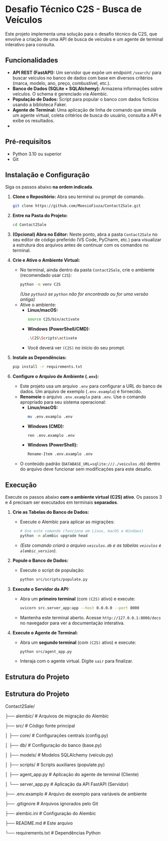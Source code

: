 # Desafio Técnico C2S - Busca de Veículos

Este projeto implementa uma solução para o desafio técnico da C2S, que envolve a criação de uma API de busca de veículos e um agente de terminal interativo para consulta.

## Funcionalidades

* **API REST (FastAPI):** Um servidor que expõe um endpoint `/search/` para buscar veículos no banco de dados com base em diversos critérios (marca, modelo, ano, preço, combustível, etc.).
* **Banco de Dados (SQLite + SQLAlchemy):** Armazena informações sobre veículos. O schema é gerenciado via Alembic.
* **População de Dados:** Script para popular o banco com dados fictícios usando a biblioteca Faker.
* **Agente de Terminal:** Uma aplicação de linha de comando que simula um agente virtual, coleta critérios de busca do usuário, consulta a API e exibe os resultados.
* 
## Pré-requisitos

* Python 3.10 ou superior
* Git

## Instalação e Configuração

Siga os passos abaixo **na ordem indicada**.

1.  **Clone o Repositório:**
    Abra seu terminal ou prompt de comando.
    ```bash
    git clone https://github.com/MoesioFiuza/Contact2Sale.git
    ```

2.  **Entre na Pasta do Projeto:**
    ```bash
    cd Contact2Sale
    ```

3.  **(Opcional) Abra no Editor:**
    Neste ponto, abra a pasta `Contact2Sale` no seu editor de código preferido (VS Code, PyCharm, etc.) para visualizar a estrutura dos arquivos antes de continuar com os comandos no terminal.

4.  **Crie e Ative o Ambiente Virtual:**
    * No terminal, ainda dentro da pasta `Contact2Sale`, crie o ambiente (recomendado usar `C2S`):
        ```bash
        python -m venv C2S
        ```
        *(Use `python3` se `python` não for encontrado ou for uma versão antiga)*
    * Ative o ambiente:
        * **Linux/macOS:**
            ```bash
            source C2S/bin/activate
            ```
        * **Windows (PowerShell/CMD):**
            ```bash
            .\C2S\Scripts\activate
            ```
        * Você deverá ver `(C2S)` no início do seu prompt.

5.  **Instale as Dependências:**
    ```bash
    pip install -r requirements.txt
    ```

6.  **Configure o Arquivo de Ambiente (`.env`):**
    * Este projeto usa um arquivo `.env` para configurar a URL do banco de dados. Um arquivo de exemplo (`.env.examplo`) é fornecido.
    * **Renomeie** o arquivo `.env.examplo` para `.env`. Use o comando apropriado para seu sistema operacional:
        * **Linux/macOS:**
            ```bash
            mv .env.examplo .env
            ```
        * **Windows (CMD):**
            ```bash
            ren .env.examplo .env
            ```
        * **Windows (PowerShell):**
            ```bash
            Rename-Item .env.examplo .env
            ```
    * O conteúdo padrão (`DATABASE_URL=sqlite:///./veiculos.db`) dentro do arquivo deve funcionar sem modificações para este desafio.

## Execução

Execute os passos abaixo **com o ambiente virtual (C2S) ativo**. Os passos 3 e 4 precisam ser executados em terminais **separados**.

1.  **Crie as Tabelas do Banco de Dados:**
    * Execute o Alembic para aplicar as migrações:
        ```bash
        # Use este comando (funciona em Linux, macOS e Windows)
        python -m alembic upgrade head
        ```
    * *(Este comando criará o arquivo `veiculos.db` e as tabelas `veiculos` e `alembic_version`).*

2.  **Popule o Banco de Dados:**
    * Execute o script de população:
        ```bash
        python src/scripts/populate.py
        ```

3.  **Execute o Servidor da API:**
    * Abra um **primeiro terminal** (com `(C2S)` ativo) e execute:
        ```bash
        uvicorn src.server_app:app --host 0.0.0.0 --port 8000
        ```
    * Mantenha este terminal aberto. Acesse `http://127.0.0.1:8000/docs` no navegador para ver a documentação interativa.

4.  **Execute o Agente de Terminal:**
    * Abra um **segundo terminal** (com `(C2S)` ativo) e execute:
        ```bash
        python src/agent_app.py
        ```
    * Interaja com o agente virtual. Digite `sair` para finalizar.

## Estrutura do Projeto

## Estrutura do Projeto

Contact2Sale/

├── alembic/ # Arquivos de migração do Alembic

├── src/ # Código fonte principal

│ ├── core/ # Configurações centrais (config.py)

│ ├── db/ # Configuração do banco (base.py)

│ ├── models/ # Modelos SQLAlchemy (veiculo.py)

│ ├── scripts/ # Scripts auxiliares (populate.py)

│ ├── agent_app.py # Aplicação do agente de terminal (Cliente)

│ └── server_app.py # Aplicação da API FastAPI (Servidor)

├── .env.examplo # Arquivo de exemplo para variáveis de ambiente

├── .gitignore # Arquivos ignorados pelo Git


├── alembic.ini # Configuração do Alembic

├── README.md # Este arquivo

└── requirements.txt # Dependências Python
